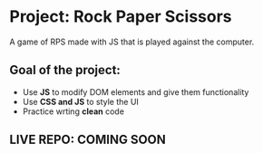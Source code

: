 <h1>Project: Rock Paper Scissors</h1>
<p>A game of RPS made with JS that is played against the computer.</p>
<h2>Goal of the project:</h2>
<ul>
    <li>Use <strong>JS</strong> to modify DOM elements and give them functionality</li>
    <li>Use <strong>CSS and JS</strong> to style the UI</li>
    <li>Practice wrting <strong>clean</strong> code</li>
</ul>
<h2>LIVE REPO: COMING SOON</h2>
